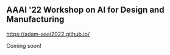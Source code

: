 ## AAAI '22 Workshop on AI for Design and Manufacturing

https://adam-aaai2022.github.io/

Coming soon!


